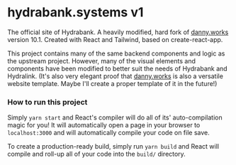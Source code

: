 # hydrabank.systems v1

The official site of Hydrabank. A heavily modified, hard fork of [danny.works](https://www.danny.works) version 10.1. Created with React and Tailwind, based on create-react-app. 

This project contains many of the same backend components and logic as the upstream project. However, many of the visual elements and components have been modified to better suit the needs of Hydrabank and Hydralink. (It's also very elegant proof that [danny.works](https://www.danny.works) is also a versatile website template. Maybe I'll create a proper template of it in the future!)

### How to run this project
Simply `yarn start` and React's compiler will do all of its' auto-compilation magic for you! It will automatically open a page in your browser to `localhost:3000` and will automatically compile your code on file save.

To create a production-ready build, simply run `yarn build` and React will compile and roll-up all of your code into the `build/` directory.